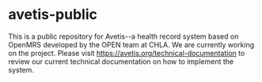 # avetis-public
This is a public repository for Avetis--a health record system based on OpenMRS developed by the OPEN team at CHLA. We are currently working on the project. Please visit https://avetis.org/technical-documentation to review our current technical documentation on how to implement the system.
